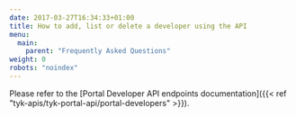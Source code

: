 ```yaml
---
date: 2017-03-27T16:34:33+01:00
title: How to add, list or delete a developer using the API
menu:
  main:
    parent: "Frequently Asked Questions"
weight: 0
robots: "noindex"
---
```


Please refer to the [Portal Developer API endpoints documentation]({{< ref "tyk-apis/tyk-portal-api/portal-developers" >}}).




